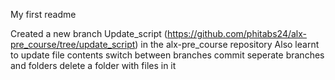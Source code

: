 My first readme

Created a new branch Update_script (https://github.com/phitabs24/alx-pre_course/tree/update_script) in the alx-pre_course repository 
Also learnt 
  to update file contents
  switch between branches
  commit seperate branches and folders
  delete a folder with files in it
